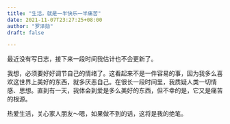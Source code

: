 ```yaml
---
title: "生活，就是一半快乐一半痛苦"
date: 2021-11-07T23:27:25+08:00
author: "罗泽勋"
draft: false

---
```


最近没有写日志，接下来一段时间我估计也不会更新了。

我想，必须要好好调节自己的情绪了。这看起来不是一件容易的事，因为我多么喜欢这世界上美好的东西，就多厌恶自己。在很长一段时间里，我质疑人类一切情感、思想。直到有一天，我体会到爱是多么美好的东西，但不幸的是，它又是痛苦的根源。

热爱生活，关心家人朋友～嗯，如果做不到的话，这将是我的绝笔。